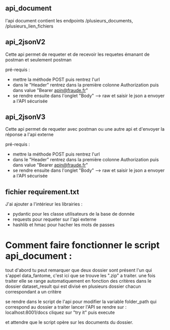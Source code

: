 ## api_document 
l'api document contient les endpoints /plusieurs_documents, /plusieurs_lien_fichiers

## api_2jsonV2
Cette api permet de requeter et de recevoir les requetes émanant de postman et seulement postman

pré-requis :
- mettre la méthode POST puis rentrez l'url
- dans le "Header" rentrez dans la première colonne Authorization puis dans value "Bearer apin@fraude.fr"
- se rendre ensuite dans l'onglet "Body" --> raw et saisir le json a envoyer a l'API sécurisée

## api_2jsonV3
Cette api permet de requeter avec postman ou une autre api et d'envoyer la réponse a l'api externe 

pré-requis :
- mettre la méthode POST puis rentrez l'url
- dans le "Header" rentrez dans la première colonne Authorization puis dans value "Bearer apin@fraude.fr"
- se rendre ensuite dans l'onglet "Body" --> raw et saisir le json a envoyer a l'API sécurisée

## fichier requirement.txt
J'ai ajouter a l'intérieur les librairies :
- pydantic pour les classe utilisateurs de la base de donnée
- requests pour requeter sur l'api externe
- hashlib et hmac pour hacher les mots de passes






# Comment faire fonctionner le script api_document : 
tout d'abord tu peut remarquer que deux dossier sont présent l'un qui s'appel data_fantome, c'est ici que se trouve les ".zip" a traiter.
une fois traiter elle se range automatiquement en fonction des critères dans le dossier dataset_result qui est divisé en plusieurs dossier chacun correspondant a un critère

se rendre dans le script de l'api pour modifier la variable folder_path qui correspond au dossier a traiter
lancer l'API
se rendre sur : localhost:8001/docs
cliquez sur "try it"
puis execute

et attendre que le script opère sur les documents du dossier.